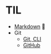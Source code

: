 # TIL
* [Markdown](https://github.com/Jeeyoun-S/TIL/blob/master/Markdown.md) :memo:
* Git
  * [Git, CLI](https://github.com/Jeeyoun-S/TIL/blob/master/Git/CLI.md)
  * [GitHub](https://github.com/Jeeyoun-S/TIL/blob/master/Git/GitHub.md)
